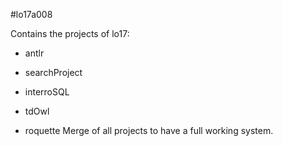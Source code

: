 #lo17a008

Contains the projects of lo17:

* antlr
* searchProject
* interroSQL
* tdOwl

* roquette
Merge of all projects to have a full working system.
